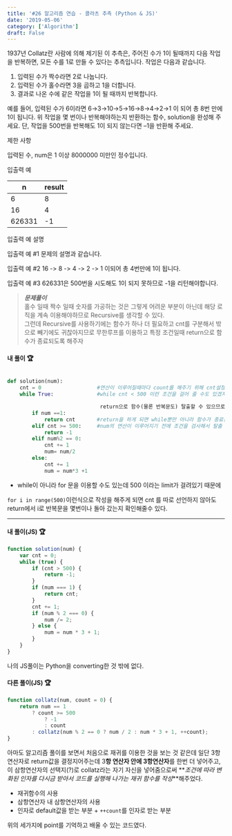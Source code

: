 ```yaml
---
title: '#26 알고리즘 연습 - 콜라츠 추측 (Python & JS)'
date: '2019-05-06'
category: ['Algorithm']
draft: False
---
```


1937년 Collatz란 사람에 의해 제기된 이 추측은,
주어진 수가 1이 될때까지 다음 작업을 반복하면,
모든 수를 1로 만들 수 있다는 추측입니다. 작업은 다음과 같습니다.

1. 입력된 수가 짝수라면 2로 나눕니다.
2. 입력된 수가 홀수라면 3을 곱하고 1을 더합니다.
3. 결과로 나온 수에 같은 작업을 1이 될 때까지 반복합니다.

예를 들어, 입력된 수가 6이라면 6→3→10→5→16→8→4→2→1 이 되어 총 8번 만에 1이 됩니다.
위 작업을 몇 번이나 반복해야하는지 반환하는 함수, solution을 완성해 주세요.
단, 작업을 500번을 반복해도 1이 되지 않는다면 –1을 반환해 주세요.

제한 사항

입력된 수, num은 1 이상 8000000 미만인 정수입니다.

입출력 예

| n      | result |
| ------ | ------ |
| 6      | 8      |
| 16     | 4      |
| 626331 | -1     |

입출력 예 설명

입출력 예 #1
문제의 설명과 같습니다.

입출력 예 #2
16 -> 8 -> 4 -> 2 -> 1 이되어 총 4번만에 1이 됩니다.

입출력 예 #3
626331은 500번을 시도해도 1이 되지 못하므로 -1을 리턴해야합니다.

> **_문제풀이_**  
> 홀수 일때 짝수 일때 숫자를 가공하는 것은 그렇게 어려운 부분이 아닌데
> 해당 로직을 계속 이용해야하므로 Recursive를 생각할 수 있다.  
> 그런데 Recursive를 사용하기에는 함수가 하나 더 필요하고 cnt를 구분해서 밖으로 빼기에도 귀찮아지므로
> 무한루프를 이용하고 특정 조건일때 return으로 함수가 종료되도록 해주자

#### 내 풀이 🏆

```python

def solution(num):
    cnt = 0                  #연산이 이루어질때마다 count를 해주기 위해 cnt설정
    while True:              #while cnt < 500 이런 조건을 걸어 줄 수도 있겠지만 특정 조건하에서

                              return으로 함수(물론 반복문도) 탈출할 수 있으므로 True 조건을 줘도 된다
        if num ==1:
            return cnt       #return을 하게 되면 while뿐만 아니라 함수가 종료된다
        elif cnt >= 500:     #num의 연산이 이루어지기 전에 조건을 검사해서 탈출 시켜야 한다면 탈출 시키자
            return -1
        elif num%2 == 0:
            cnt += 1
            num= num/2
        else:
            cnt += 1
            num = num*3 +1

```

-   while이 아니라 for 문을 이용할 수도 있는데 500 이라는 limit가 걸려있기 때문에

`for i in range(500)`이런식으로 작성을 해주게 되면
cnt 를 따로 선언하지 않아도 return에서 i로 반복문을 몇번이나 돌아 갔는지 확인해줄수 있다.

---

#### 내 풀이(JS) 🏆

```javascript
function solution(num) {
    var cnt = 0;
    while (true) {
        if (cnt > 500) {
            return -1;
        }
        if (num === 1) {
            return cnt;
        }
        cnt += 1;
        if (num % 2 === 0) {
            num /= 2;
        } else {
            num = num * 3 + 1;
        }
    }
}
```

나의 JS풀이는 Python을 converting한 것 밖에 없다.

#### 다른 풀이(JS) 🏆

```javascript
function collatz(num, count = 0) {
    return num == 1
        ? count >= 500
            ? -1
            : count
        : collatz(num % 2 == 0 ? num / 2 : num * 3 + 1, ++count);
}
```

아마도 알고리즘 풀이를 보면서 처음으로 재귀를 이용한 것을 보는 것 같은데
일단 3항연산자로 return값을 결정지어주는데 3**항 연산자 안에 3항연산자**를 한번 더 넣어주고, 이 삼항연산자의 선택지(?)로 collatz라는 자기 자신을 넣어줌으로써
**_조건에 따라 변화된 인자를 다시금 받아서 코드를 실행해 나가는 재귀 함수를 작성_**해주었다.

-   재귀함수의 사용
-   삼항연산자 내 삼항연산자의 사용
-   인자로 default값을 받는 부분 + `++count`를 인자로 받는 부분

위의 세가지에 point를 기억하고 배울 수 있는 코드였다.
